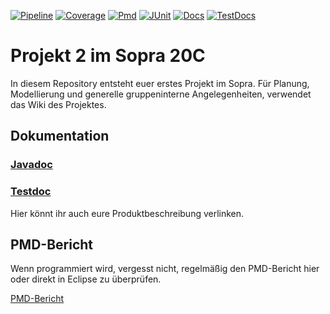 <p>
    <a href="https://sopra-ci.cs.tu-dortmund.de/group05/project2/Projekt%201-all.jar"><img alt="Pipeline" src="https://sopra-gitlab.cs.tu-dortmund.de/sopra20C/gruppe05/projekt2/badges/master/pipeline.svg" /></a>
    <a href="https://sopra-ci.cs.tu-dortmund.de/group05/project2/coverage/"><img alt="Coverage" src="https://sopra-ci.cs.tu-dortmund.de/group05/project2/coverage.svg" /></a>
	<a href="https://sopra.cs.tu-dortmund.de/bin/pmd.py?XXY=20C&GROUPNUMBER=5&PROJECT=2"><img alt="Pmd" src="https://sopra-ci.cs.tu-dortmund.de/group05/project2/pmd.svg" /></a>
	<a href="https://sopra-ci.cs.tu-dortmund.de/group05/project2/test/"><img alt="JUnit" src="https://sopra-ci.cs.tu-dortmund.de/group05/project2/junit.svg" /></a>
	<a href="https://sopra-ci.cs.tu-dortmund.de/group05/project2/checkstyle/main.html"><img alt="Docs" src="https://sopra-ci.cs.tu-dortmund.de/group05/project2/doc.svg" /></a>
	<a href="https://sopra-ci.cs.tu-dortmund.de/group05/project2/checkstyle/test.html"><img alt="TestDocs" src="https://sopra-ci.cs.tu-dortmund.de/group05/project2/testdoc.svg" /></a>
</p>

# Projekt 2 im Sopra 20C

In diesem Repository entsteht euer erstes Projekt im Sopra. Für Planung, Modellierung und generelle gruppeninterne Angelegenheiten, verwendet das Wiki des Projektes. 

## Dokumentation

### [Javadoc](https://sopra-ci.cs.tu-dortmund.de/group05/project2/javadoc/)

### [Testdoc](https://sopra-ci.cs.tu-dortmund.de/group05/project2/testjavadoc/)

Hier könnt ihr auch eure Produktbeschreibung verlinken.


## PMD-Bericht

Wenn programmiert wird, vergesst nicht, regelmäßig den PMD-Bericht hier oder direkt in Eclipse zu überprüfen.

[PMD-Bericht](https://sopra.cs.tu-dortmund.de/bin/pmd.py?XXY=20C&GROUPNUMBER=5&PROJECT=1)

